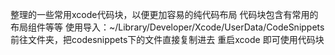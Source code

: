 整理的一些常用xcode代码块，以便更加容易的纯代码布局
代码块包含有常用的布局组件等等
使用导入：~/Library/Developer/Xcode/UserData/CodeSnippets
前往文件夹，把codesnippets下的文件直接复制进去
重启xcode 即可使用代码块

